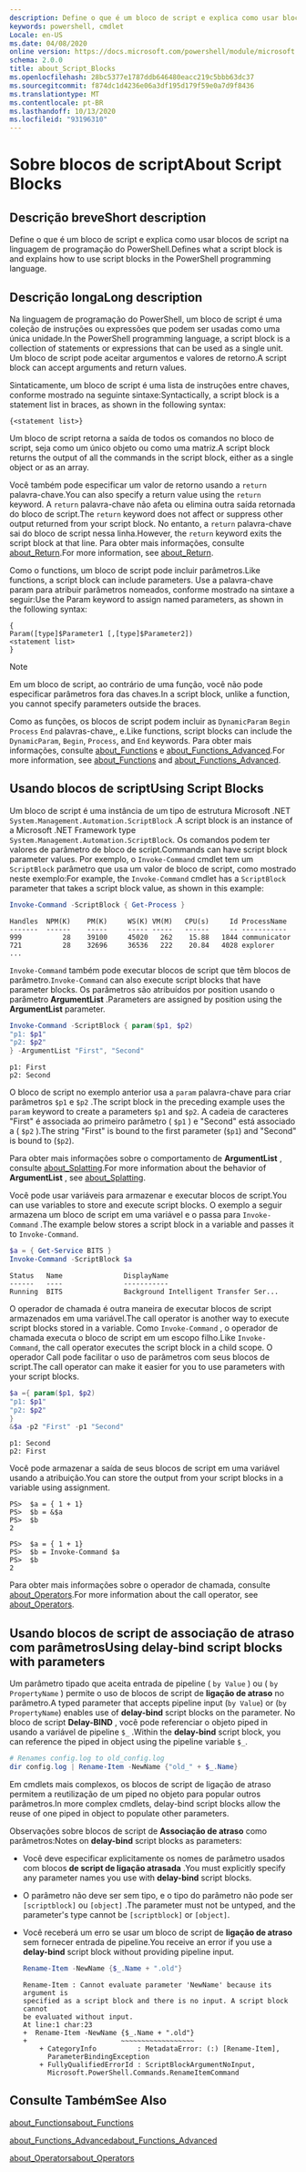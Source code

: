 ```yaml
---
description: Define o que é um bloco de script e explica como usar blocos de script na linguagem de programação do PowerShell.
keywords: powershell, cmdlet
Locale: en-US
ms.date: 04/08/2020
online version: https://docs.microsoft.com/powershell/module/microsoft.powershell.core/about/about_script_blocks?view=powershell-7.1&WT.mc_id=ps-gethelp
schema: 2.0.0
title: about_Script_Blocks
ms.openlocfilehash: 28bc5377e1787ddb646480eacc219c5bbb63dc37
ms.sourcegitcommit: f874dc1d4236e06a3df195d179f59e0a7d9f8436
ms.translationtype: MT
ms.contentlocale: pt-BR
ms.lasthandoff: 10/13/2020
ms.locfileid: "93196310"
---
```

# <a name="about-script-blocks"></a><span data-ttu-id="8263d-104">Sobre blocos de script</span><span class="sxs-lookup"><span data-stu-id="8263d-104">About Script Blocks</span></span>

## <a name="short-description"></a><span data-ttu-id="8263d-105">Descrição breve</span><span class="sxs-lookup"><span data-stu-id="8263d-105">Short description</span></span>

<span data-ttu-id="8263d-106">Define o que é um bloco de script e explica como usar blocos de script na linguagem de programação do PowerShell.</span><span class="sxs-lookup"><span data-stu-id="8263d-106">Defines what a script block is and explains how to use script blocks in the PowerShell programming language.</span></span>

## <a name="long-description"></a><span data-ttu-id="8263d-107">Descrição longa</span><span class="sxs-lookup"><span data-stu-id="8263d-107">Long description</span></span>

<span data-ttu-id="8263d-108">Na linguagem de programação do PowerShell, um bloco de script é uma coleção de instruções ou expressões que podem ser usadas como uma única unidade.</span><span class="sxs-lookup"><span data-stu-id="8263d-108">In the PowerShell programming language, a script block is a collection of statements or expressions that can be used as a single unit.</span></span>
<span data-ttu-id="8263d-109">Um bloco de script pode aceitar argumentos e valores de retorno.</span><span class="sxs-lookup"><span data-stu-id="8263d-109">A script block can accept arguments and return values.</span></span>

<span data-ttu-id="8263d-110">Sintaticamente, um bloco de script é uma lista de instruções entre chaves, conforme mostrado na seguinte sintaxe:</span><span class="sxs-lookup"><span data-stu-id="8263d-110">Syntactically, a script block is a statement list in braces, as shown in the following syntax:</span></span>

```
{<statement list>}
```

<span data-ttu-id="8263d-111">Um bloco de script retorna a saída de todos os comandos no bloco de script, seja como um único objeto ou como uma matriz.</span><span class="sxs-lookup"><span data-stu-id="8263d-111">A script block returns the output of all the commands in the script block, either as a single object or as an array.</span></span>

<span data-ttu-id="8263d-112">Você também pode especificar um valor de retorno usando a `return` palavra-chave.</span><span class="sxs-lookup"><span data-stu-id="8263d-112">You can also specify a return value using the `return` keyword.</span></span> <span data-ttu-id="8263d-113">A `return` palavra-chave não afeta ou elimina outra saída retornada do bloco de script.</span><span class="sxs-lookup"><span data-stu-id="8263d-113">The `return` keyword does not affect or suppress other output returned from your script block.</span></span> <span data-ttu-id="8263d-114">No entanto, a `return` palavra-chave sai do bloco de script nessa linha.</span><span class="sxs-lookup"><span data-stu-id="8263d-114">However, the `return` keyword exits the script block at that line.</span></span> <span data-ttu-id="8263d-115">Para obter mais informações, consulte [about_Return](about_Return.md).</span><span class="sxs-lookup"><span data-stu-id="8263d-115">For more information, see [about_Return](about_Return.md).</span></span>

<span data-ttu-id="8263d-116">Como o functions, um bloco de script pode incluir parâmetros.</span><span class="sxs-lookup"><span data-stu-id="8263d-116">Like functions, a script block can include parameters.</span></span> <span data-ttu-id="8263d-117">Use a palavra-chave param para atribuir parâmetros nomeados, conforme mostrado na sintaxe a seguir:</span><span class="sxs-lookup"><span data-stu-id="8263d-117">Use the Param keyword to assign named parameters, as shown in the following syntax:</span></span>

```
{
Param([type]$Parameter1 [,[type]$Parameter2])
<statement list>
}
```

> [!NOTE]
> <span data-ttu-id="8263d-118">Em um bloco de script, ao contrário de uma função, você não pode especificar parâmetros fora das chaves.</span><span class="sxs-lookup"><span data-stu-id="8263d-118">In a script block, unlike a function, you cannot specify parameters outside the braces.</span></span>

<span data-ttu-id="8263d-119">Como as funções, os blocos de script podem incluir as `DynamicParam` `Begin` `Process` `End` palavras-chave,, e.</span><span class="sxs-lookup"><span data-stu-id="8263d-119">Like functions, script blocks can include the `DynamicParam`, `Begin`, `Process`, and `End` keywords.</span></span> <span data-ttu-id="8263d-120">Para obter mais informações, consulte [about_Functions](about_Functions.md) e [about_Functions_Advanced](about_Functions_Advanced.md).</span><span class="sxs-lookup"><span data-stu-id="8263d-120">For more information, see [about_Functions](about_Functions.md) and [about_Functions_Advanced](about_Functions_Advanced.md).</span></span>

## <a name="using-script-blocks"></a><span data-ttu-id="8263d-121">Usando blocos de script</span><span class="sxs-lookup"><span data-stu-id="8263d-121">Using Script Blocks</span></span>

<span data-ttu-id="8263d-122">Um bloco de script é uma instância de um tipo de estrutura Microsoft .NET `System.Management.Automation.ScriptBlock` .</span><span class="sxs-lookup"><span data-stu-id="8263d-122">A script block is an instance of a Microsoft .NET Framework type `System.Management.Automation.ScriptBlock`.</span></span> <span data-ttu-id="8263d-123">Os comandos podem ter valores de parâmetro de bloco de script.</span><span class="sxs-lookup"><span data-stu-id="8263d-123">Commands can have script block parameter values.</span></span> <span data-ttu-id="8263d-124">Por exemplo, o `Invoke-Command` cmdlet tem um `ScriptBlock` parâmetro que usa um valor de bloco de script, como mostrado neste exemplo:</span><span class="sxs-lookup"><span data-stu-id="8263d-124">For example, the `Invoke-Command` cmdlet has a `ScriptBlock` parameter that takes a script block value, as shown in this example:</span></span>

```powershell
Invoke-Command -ScriptBlock { Get-Process }
```

```Output
Handles  NPM(K)    PM(K)     WS(K) VM(M)   CPU(s)     Id ProcessName
-------  ------    -----     ----- -----   ------     -- -----------
999          28    39100     45020   262    15.88   1844 communicator
721          28    32696     36536   222    20.84   4028 explorer
...
```

<span data-ttu-id="8263d-125">`Invoke-Command` também pode executar blocos de script que têm blocos de parâmetro.</span><span class="sxs-lookup"><span data-stu-id="8263d-125">`Invoke-Command` can also execute script blocks that have parameter blocks.</span></span>
<span data-ttu-id="8263d-126">Os parâmetros são atribuídos por position usando o parâmetro **ArgumentList** .</span><span class="sxs-lookup"><span data-stu-id="8263d-126">Parameters are assigned by position using the **ArgumentList** parameter.</span></span>

```powershell
Invoke-Command -ScriptBlock { param($p1, $p2)
"p1: $p1"
"p2: $p2"
} -ArgumentList "First", "Second"
```

```Output
p1: First
p2: Second
```

<span data-ttu-id="8263d-127">O bloco de script no exemplo anterior usa a `param` palavra-chave para criar parâmetros `$p1` e `$p2` .</span><span class="sxs-lookup"><span data-stu-id="8263d-127">The script block in the preceding example uses the `param` keyword to create a parameters `$p1` and `$p2`.</span></span> <span data-ttu-id="8263d-128">A cadeia de caracteres "First" é associada ao primeiro parâmetro ( `$p1` ) e "Second" está associado a ( `$p2` ).</span><span class="sxs-lookup"><span data-stu-id="8263d-128">The string "First" is bound to the first parameter (`$p1`) and "Second" is bound to (`$p2`).</span></span>

<span data-ttu-id="8263d-129">Para obter mais informações sobre o comportamento de **ArgumentList** , consulte [about_Splatting](about_Splatting.md#splatting-with-arrays).</span><span class="sxs-lookup"><span data-stu-id="8263d-129">For more information about the behavior of **ArgumentList** , see [about_Splatting](about_Splatting.md#splatting-with-arrays).</span></span>

<span data-ttu-id="8263d-130">Você pode usar variáveis para armazenar e executar blocos de script.</span><span class="sxs-lookup"><span data-stu-id="8263d-130">You can use variables to store and execute script blocks.</span></span> <span data-ttu-id="8263d-131">O exemplo a seguir armazena um bloco de script em uma variável e o passa para `Invoke-Command` .</span><span class="sxs-lookup"><span data-stu-id="8263d-131">The example below stores a script block in a variable and passes it to `Invoke-Command`.</span></span>

```powershell
$a = { Get-Service BITS }
Invoke-Command -ScriptBlock $a
```

```Output
Status   Name               DisplayName
------   ----               -----------
Running  BITS               Background Intelligent Transfer Ser...
```

<span data-ttu-id="8263d-132">O operador de chamada é outra maneira de executar blocos de script armazenados em uma variável.</span><span class="sxs-lookup"><span data-stu-id="8263d-132">The call operator is another way to execute script blocks stored in a variable.</span></span>
<span data-ttu-id="8263d-133">Como `Invoke-Command` , o operador de chamada executa o bloco de script em um escopo filho.</span><span class="sxs-lookup"><span data-stu-id="8263d-133">Like `Invoke-Command`, the call operator executes the script block in a child scope.</span></span> <span data-ttu-id="8263d-134">O operador Call pode facilitar o uso de parâmetros com seus blocos de script.</span><span class="sxs-lookup"><span data-stu-id="8263d-134">The call operator can make it easier for you to use parameters with your script blocks.</span></span>

```powershell
$a ={ param($p1, $p2)
"p1: $p1"
"p2: $p2"
}
&$a -p2 "First" -p1 "Second"
```

```Output
p1: Second
p2: First
```

<span data-ttu-id="8263d-135">Você pode armazenar a saída de seus blocos de script em uma variável usando a atribuição.</span><span class="sxs-lookup"><span data-stu-id="8263d-135">You can store the output from your script blocks in a variable using assignment.</span></span>

```
PS>  $a = { 1 + 1}
PS>  $b = &$a
PS>  $b
2
```

```
PS>  $a = { 1 + 1}
PS>  $b = Invoke-Command $a
PS>  $b
2
```

<span data-ttu-id="8263d-136">Para obter mais informações sobre o operador de chamada, consulte [about_Operators](about_Operators.md).</span><span class="sxs-lookup"><span data-stu-id="8263d-136">For more information about the call operator, see [about_Operators](about_Operators.md).</span></span>

## <a name="using-delay-bind-script-blocks-with-parameters"></a><span data-ttu-id="8263d-137">Usando blocos de script de associação de atraso com parâmetros</span><span class="sxs-lookup"><span data-stu-id="8263d-137">Using delay-bind script blocks with parameters</span></span>

<span data-ttu-id="8263d-138">Um parâmetro tipado que aceita entrada de pipeline ( `by Value` ) ou ( `by PropertyName` ) permite o uso de blocos de script de **ligação de atraso** no parâmetro.</span><span class="sxs-lookup"><span data-stu-id="8263d-138">A typed parameter that accepts pipeline input (`by Value`) or (`by PropertyName`) enables use of **delay-bind** script blocks on the parameter.</span></span>
<span data-ttu-id="8263d-139">No bloco de script **Delay-BIND** , você pode referenciar o objeto piped in usando a variável de pipeline `$_` .</span><span class="sxs-lookup"><span data-stu-id="8263d-139">Within the **delay-bind** script block, you can reference the piped in object using the pipeline variable `$_`.</span></span>

```powershell
# Renames config.log to old_config.log
dir config.log | Rename-Item -NewName {"old_" + $_.Name}
```

<span data-ttu-id="8263d-140">Em cmdlets mais complexos, os blocos de script de ligação de atraso permitem a reutilização de um piped no objeto para popular outros parâmetros.</span><span class="sxs-lookup"><span data-stu-id="8263d-140">In more complex cmdlets, delay-bind script blocks allow the reuse of one piped in object to populate other parameters.</span></span>

<span data-ttu-id="8263d-141">Observações sobre blocos de script de **Associação de atraso** como parâmetros:</span><span class="sxs-lookup"><span data-stu-id="8263d-141">Notes on **delay-bind** script blocks as parameters:</span></span>

- <span data-ttu-id="8263d-142">Você deve especificar explicitamente os nomes de parâmetro usados com blocos **de script de ligação atrasada** .</span><span class="sxs-lookup"><span data-stu-id="8263d-142">You must explicitly specify any parameter names you use with **delay-bind** script blocks.</span></span>
- <span data-ttu-id="8263d-143">O parâmetro não deve ser sem tipo, e o tipo do parâmetro não pode ser `[scriptblock]` ou `[object]` .</span><span class="sxs-lookup"><span data-stu-id="8263d-143">The parameter must not be untyped, and the parameter's type cannot be `[scriptblock]` or `[object]`.</span></span>
- <span data-ttu-id="8263d-144">Você receberá um erro se usar um bloco de script de **ligação de atraso** sem fornecer entrada de pipeline.</span><span class="sxs-lookup"><span data-stu-id="8263d-144">You receive an error if you use a **delay-bind** script block without providing pipeline input.</span></span>

  ```powershell
  Rename-Item -NewName {$_.Name + ".old"}
  ```

  ```Output
  Rename-Item : Cannot evaluate parameter 'NewName' because its argument is
  specified as a script block and there is no input. A script block cannot
  be evaluated without input.
  At line:1 char:23
  +  Rename-Item -NewName {$_.Name + ".old"}
  +                       ~~~~~~~~~~~~~~~~~~
      + CategoryInfo          : MetadataError: (:) [Rename-Item],
        ParameterBindingException
      + FullyQualifiedErrorId : ScriptBlockArgumentNoInput,
        Microsoft.PowerShell.Commands.RenameItemCommand
  ```

## <a name="see-also"></a><span data-ttu-id="8263d-145">Consulte Também</span><span class="sxs-lookup"><span data-stu-id="8263d-145">See Also</span></span>

[<span data-ttu-id="8263d-146">about_Functions</span><span class="sxs-lookup"><span data-stu-id="8263d-146">about_Functions</span></span>](about_Functions.md)

[<span data-ttu-id="8263d-147">about_Functions_Advanced</span><span class="sxs-lookup"><span data-stu-id="8263d-147">about_Functions_Advanced</span></span>](about_Functions_Advanced.md)

[<span data-ttu-id="8263d-148">about_Operators</span><span class="sxs-lookup"><span data-stu-id="8263d-148">about_Operators</span></span>](about_Operators.md)


